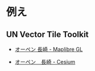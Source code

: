 # 例え

## UN Vector Tile Toolkit

- [オーペン 長崎 - Maplibre GL](https://optgeo.github.io/free-nagasaki-maplibre/?tileset=https://d21pj9gigeop84.cloudfront.net/data/point-cloud/lp-2022/22213_kakegawa-shi/tileset.json#17.15/34.673891/138.013955/-15.3/60)

- [オーペン　長崎 - Cesium](https://dev.to/hfu/how-to-consume-3d-tiles-pnts-with-cesium-5hn1)
